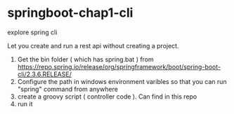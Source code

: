 # springboot-chap1-cli
explore spring cli


Let you create and run a rest api without creating a project.

1) Get the bin folder ( which has spring.bat ) from https://repo.spring.io/release/org/springframework/boot/spring-boot-cli/2.3.6.RELEASE/
2) Configure the path in windows environment varibles so that you can run "spring" command from anywhere
3) create a groovy script ( controller code ). Can find in this repo
4) run it
